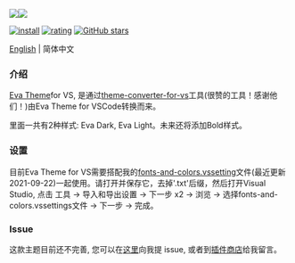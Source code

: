 <p style="display:flex;flex-flow:row nowrap;width:100%;"><img src="https://raw.githubusercontent.com/fisheva/Eva-Theme/master/Visual%20Studio/screenshots/Eva%20Dark.png" referrerpolicy="no-referrer" style="max-width:50%;"><img src="https://raw.githubusercontent.com/fisheva/Eva-Theme/master/Visual%20Studio/screenshots/Eva%20Light.png" referrerpolicy="no-referrer" style="max-width:50%;"></p>

[![install](https://img.shields.io/vscode-marketplace/i/fisheva.Eva-Theme-vs.svg?style=flat-flat)](https://marketplace.visualstudio.com/items?itemName=fisheva.Eva-Theme-vs) [![rating](https://img.shields.io/visual-studio-marketplace/r/fisheva.Eva-Theme-vs.svg?style=flat)](https://marketplace.visualstudio.com/items/fisheva.Eva-Theme-vs) [![GitHub stars](https://img.shields.io/github/stars/fisheva/Eva-Theme.svg?style=social&label=Star&maxAge=2592000)](https://github.com/fisheva/Eva-Theme)

<a title="Go to the English README." href="https://github.com/fisheva/Eva-Theme/blob/master/Visual%20Studio/README.md" target="_blank">English</a> | 简体中文

### 介绍

<a title="从Github跳转到Eva Theme的插件商店页面。" href="https://marketplace.visualstudio.com/items?itemName=fisheva.Eva-Theme" target="_blank">Eva Theme</a>for VS, 是通过<a title="去到theme-converter-for-vs项目页面." href="https://github.com/microsoft/theme-converter-for-vs" target="_blank">theme-converter-for-vs</a>工具(很赞的工具！感谢他们！)由Eva Theme for VSCode转换而来。

里面一共有2种样式: Eva Dark, Eva Light。未来还将添加Bold样式。

### 设置

目前Eva Theme for VS需要搭配我的<a href="https://raw.githubusercontent.com/fisheva/Eva-Theme/master/Visual%20Studio/fonts-and-colors.vssettings" target="_blank" download="fonts-and-colors.vssettings.txt">fonts-and-colors.vssetting</a>文件(最近更新 2021-09-22)一起使用。请打开并保存它，去掉'.txt'后缀，然后打开Visual Studio, 点击 工具 → 导入和导出设置 → 下一步 x2 → 浏览 → 选择fonts-and-colors.vssettings文件 → 下一步 → 完成。

### Issue

这款主题目前还不完善, 您可以在<a href="https://github.com/fisheva/Eva-Theme/issues" target="_blank">这里</a>向我提 issue, 或者到<a href="https://marketplace.visualstudio.com/items?itemName=fisheva.Eva-Theme&ssr=false#review-details" target="_blank">插件商店</a>给我留言。

<!-- ### 赞助

- 在Patreon或Open Collective上每月赞助
- 通过微信、支付宝或PayPal打赏(一次性) -->